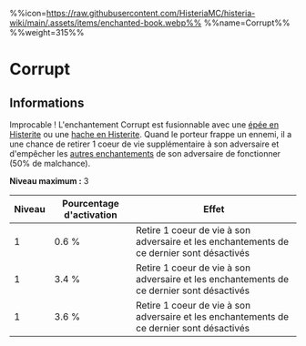 %%icon=https://raw.githubusercontent.com/HisteriaMC/histeria-wiki/main/.assets/items/enchanted-book.webp%%
%%name=Corrupt%%
%%weight=315%%

# Corrupt

## Informations
Improcable ! L'enchantement Corrupt est fusionnable avec une [épée en Histerite](https://histeria.fr/wiki/2-equipement/histerite-sword) ou une [hache en Histerite](https://histeria.fr/wiki/2-equipement/histerite-axe).
Quand le porteur frappe un ennemi, il a une chance de retirer 1 coeur de vie supplémentaire à son adversaire et d'empêcher les [autres enchantements](https://histeria.fr/wiki/6-enchantements) de son adversaire de fonctionner (50% de malchance).

**Niveau maximum :** 3

| Niveau | Pourcentage d'activation | Effet |
| --- | --- | --- |
| 1 | 0.6 % | Retire 1 coeur de vie à son adversaire et les enchantements de ce dernier sont désactivés |
| 1 | 3.4 % | Retire 1 coeur de vie à son adversaire et les enchantements de ce dernier sont désactivés |
| 1 | 3.6 % | Retire 1 coeur de vie à son adversaire et les enchantements de ce dernier sont désactivés |

